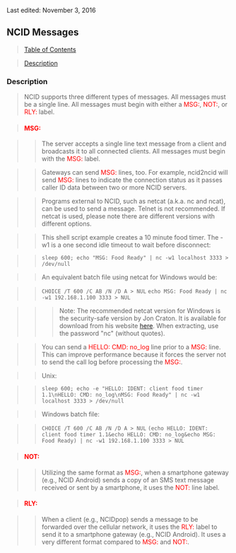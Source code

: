 <!-- Message.md - Removable HEADER Start -->

Last edited: November 3, 2016

<!-- Removable HEADER End -->

## <a name="message_top"></a> NCID Messages

> [Table of Contents](#doc_top)

> [Description](#mesg_des)  

### <a name="mesg_des"></a> Description

> NCID supports three different types of messages.  All messages must be
  a single line. All messages must begin with either a <font color="red">MSG:</font>, 
  <font color="red">NOT:</font>, or <font color="red">RLY:</font> label.

> #### <font color="red">MSG:</font>

>> The server accepts a single line text message from a client and
   broadcasts it to all connected clients. All messages must
   begin with the <font color="red">MSG:</font> label.

>> Gateways can send <font color="red">MSG:</font> lines, too. For example,
>> ncid2ncid will send <font color="red">MSG:</font> lines to indicate the
>> connection status as it passes caller ID data between two or more NCID
>> servers.

>> Programs external to NCID, such as netcat (a.k.a. nc and ncat), can be
>> used to send a message. Telnet is not recommended. If netcat is used,
>> please note there are different versions with different options.

>> This shell script example creates a 10 minute food timer. The -w1 is a 
one second idle timeout to wait before disconnect: 

>> `sleep 600; echo "MSG: Food Ready" | nc -w1 localhost 3333 > /dev/null`

>> An equivalent batch file using netcat for Windows would be:
   
>> `CHOICE /T 600 /C AB /N /D A > NUL`
>> `echo MSG: Food Ready | nc -w1 192.168.1.100 3333 > NUL`

>>> Note: The recommended netcat version for Windows is the security-safe
>>> version by Jon Craton. It is available for download from his website
>>> [here](https://joncraton.org/files/nc111nt_safe.zip). When extracting,
>>> use the password "nc" (without quotes).

>> You can send a <font color="red">HELLO: CMD: no_log</font> line
  prior to a <font color="red">MSG:</font> line. This can improve performance
  because it forces the server not to send the call log before processing the
  <font color="red">MSG:</font>.
  
>> Unix:  
  
>> `sleep 600; echo -e "HELLO: IDENT: client food timer 1.1\nHELLO: CMD: no_log\nMSG: Food Ready" | nc -w1 localhost 3333 > /dev/null`

>> Windows batch file:
   
>> `CHOICE /T 600 /C AB /N /D A > NUL`
>> `(echo HELLO: IDENT: client food timer 1.1&echo HELLO: CMD: no_log&echo MSG: Food Ready) | nc -w1 192.168.1.100 3333 > NUL`

> #### <font color="red">NOT:</font>

>> Utilizing the same format as <font color="red">MSG:</font>,
>> when a smartphone gateway (e.g., NCID Android) sends a copy of an SMS
   text message received or sent by a smartphone, it uses the 
   <font color="red">NOT:</font> line label.

> #### <font color="red">RLY:</font>

>> When a client (e.g., NCIDpop) sends a message to be forwarded over the
   cellular network, it uses the <font color="red">RLY:</font> label to
   send it to a smartphone gateway (e.g., NCID Android). It uses a very 
   different format compared to <font color="red">MSG:</font>
   and <font color="red">NOT:</font>.
